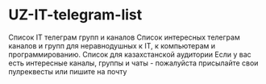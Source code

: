 # UZ-IT-telegram-list
Список IT телеграм групп и каналов Список интересных телеграм каналов и групп для неравнодушных к IT, к компьютерам и программированию. Список для казахстанской аудитории  Если у вас есть интересные каналы, группы и чаты - пожалуйста присылайте свои пулреквесты или пишите на почту
